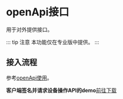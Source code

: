# openApi接口

用于对外提供接口。

::: tip 注意
本功能仅在专业版中提供。
:::

## 接入流程
 
参考[openApi使用](../best-practices/open-api.md)。  

**客户端签名并请求设备操作API的demo**[前往下载](https://github.com/jetlinks/jetlinks-openapi-demo)